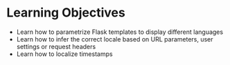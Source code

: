 # Learning Objectives 
- Learn how to parametrize Flask templates to display different languages
- Learn how to infer the correct locale based on URL parameters, user settings or request headers
- Learn how to localize timestamps
